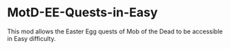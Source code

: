 # MotD-EE-Quests-in-Easy
This mod allows the Easter Egg quests of Mob of the Dead to be accessible in Easy difficulty.
